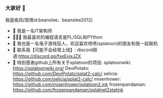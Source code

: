 ### 大家好 👋
我是疾风(常用id:beanslee、beanslee2012)
- 📜 我是一名IT架构师
- 👨🏽‍💻 我最喜欢的编程语言是PL/SQL和PYthon
- 🤗 我也是一名电子游戏狂人，欢迎喜欢喷喷(splatoon)的朋友和我一起联机
- 💬 联系我【可能不会经常上线】: 
      discord频道:https://discord.gg/fxeExjxJZX
- 🙇 特别感谢github上所有关于splatoon的项目:
      splatoonwiki:   https://splatoonwiki.org/
      DeviPotato:     https://github.com/DeviPotato/splat2-calc/
      selicia:        https://github.com/selicia/splat2-calc/
      misenhower:     https://github.com/misenhower/splatoon2.ink
      frozenpandaman: https://github.com/frozenpandaman/splatnet2statink
   



<!--
**beanslee2012/beanslee2012** is a ✨ _special_ ✨ repository because its `README.md` (this file) appears on your GitHub profile.

Here are some ideas to get you started:

- 🔭 I’m currently working on ...
- 🌱 I’m currently learning ...
- 👯 I’m looking to collaborate on ...
- 🤔 I’m looking for help with ...
- 😄 Pronouns: ...
- ⚡ Fun fact: ...
-->
